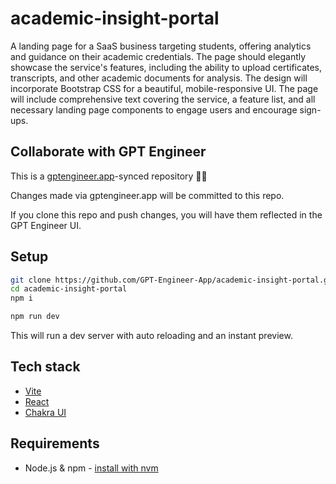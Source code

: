 # academic-insight-portal

A landing page for a SaaS business targeting students, offering analytics and guidance on their academic credentials. The page should elegantly showcase the service's features, including the ability to upload certificates, transcripts, and other academic documents for analysis. The design will incorporate Bootstrap CSS for a beautiful, mobile-responsive UI. The page will include comprehensive text covering the service, a feature list, and all necessary landing page components to engage users and encourage sign-ups.

## Collaborate with GPT Engineer

This is a [gptengineer.app](https://gptengineer.app)-synced repository 🌟🤖

Changes made via gptengineer.app will be committed to this repo.

If you clone this repo and push changes, you will have them reflected in the GPT Engineer UI.

## Setup

```sh
git clone https://github.com/GPT-Engineer-App/academic-insight-portal.git
cd academic-insight-portal
npm i
```

```sh
npm run dev
```

This will run a dev server with auto reloading and an instant preview.

## Tech stack

- [Vite](https://vitejs.dev/)
- [React](https://react.dev/)
- [Chakra UI](https://chakra-ui.com/)

## Requirements

- Node.js & npm - [install with nvm](https://github.com/nvm-sh/nvm#installing-and-updating)
